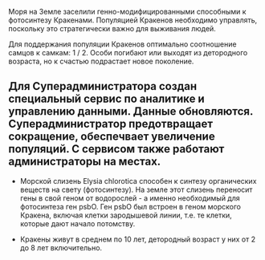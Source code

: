 
Моря на Земле заселили генно-модифицированными способными к фотосинтезу Кракенами.
Популяцией Кракенов необходимо управлять, поскольку это стратегически важно для выживания людей.

Для поддержания популяции Кракенов оптимально соотношение самцов к самкам: 1 / 2.
Особи погибают или выходят из детородного возраста, но к счастью подрастает новое поколение.

<b>Для Суперадминистратора создан специальный сервис по аналитике и управлению данными. Данные обновляются.
Суперадминистратор предотвращает сокращение, обеспечвает увеличение популяций.
С сервисом также работают администраторы на местах.</b>
---------------------
* Морской слизень Elysia chlorotica способен к синтезу органических веществ на свету (фотосинтезу).
На земле этот слизень переносит гены в свой геном от водорослей - а именно необходимый для фотосинтеза ген psbO.
Ген psbO был встроен в геном морского Кракена, включая клетки зародышевой линии, т.е. те клетки, которые дают начало потомству.

* Кракены живут в среднем по 10 лет,
детородный возраст у них от 2 до 8 лет включительно.
